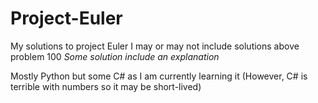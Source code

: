 # Project-Euler
My solutions to project Euler
I may or may not include solutions above problem 100
*Some solution include an explanation*

Mostly Python but some C# as I am currently learning it (However, C# is terrible with numbers so it may be short-lived)
